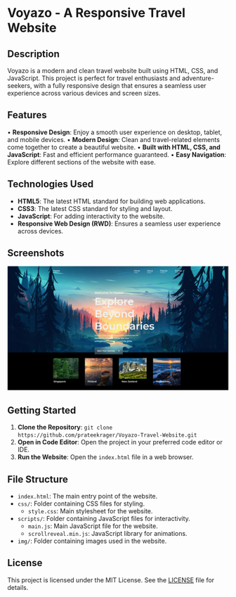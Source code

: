 **Voyazo - A Responsive Travel Website**
=====================================

**Description**
---------------

Voyazo is a modern and clean travel website built using HTML, CSS, and JavaScript. This project is perfect for travel enthusiasts and adventure-seekers, with a fully responsive design that ensures a seamless user experience across various devices and screen sizes.

**Features**
------------

• **Responsive Design**: Enjoy a smooth user experience on desktop, tablet, and mobile devices.
• **Modern Design**: Clean and travel-related elements come together to create a beautiful website.
• **Built with HTML, CSS, and JavaScript**: Fast and efficient performance guaranteed.
• **Easy Navigation**: Explore different sections of the website with ease.

**Technologies Used**
--------------------

* **HTML5**: The latest HTML standard for building web applications.
* **CSS3**: The latest CSS standard for styling and layout.
* **JavaScript**: For adding interactivity to the website.
* **Responsive Web Design (RWD)**: Ensures a seamless user experience across devices.

**Screenshots**
--------------

![Screenshot of the website](sample.png)

**Getting Started**
------------------

1. **Clone the Repository**: `git clone https://github.com/prateekrager/Voyazo-Travel-Website.git`
2. **Open in Code Editor**: Open the project in your preferred code editor or IDE.
3. **Run the Website**: Open the `index.html` file in a web browser.

**File Structure**
-----------------

* `index.html`: The main entry point of the website.
* `css/`: Folder containing CSS files for styling.
	+ `style.css`: Main stylesheet for the website.
* `scripts/`: Folder containing JavaScript files for interactivity.
	+ `main.js`: Main JavaScript file for the website.
	+ `scrollreveal.min.js`: JavaScript library for animations.
* `img/`: Folder containing images used in the website.

**License**
---------

This project is licensed under the MIT License. See the [LICENSE](LICENSE) file for details.
